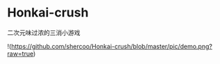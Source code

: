 # Honkai-crush
二次元味过浓的三消小游戏

!(https://github.com/shercoo/Honkai-crush/blob/master/pic/demo.png?raw=true)
 